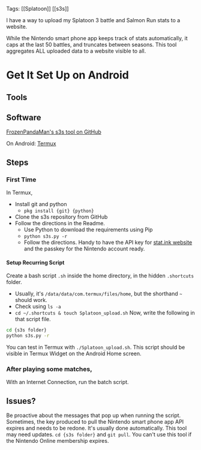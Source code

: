Tags: [[Splatoon]] [[s3s]]

I have a way to upload my Splatoon 3 battle and Salmon Run stats to a website.

While the Nintendo smart phone app keeps track of stats automatically, it caps at the last 50 battles, and truncates between seasons. This tool aggregates ALL uploaded data to a website visible to all.

# Get It Set Up on Android

## Tools

## Software

[FrozenPandaMan's s3s tool on GitHub](https://github.com/frozenpandaman/s3s)

On Android:
	[Termux](https://f-droid.org/en/packages/com.termux/)

## Steps

### First Time

In Termux,
- Install git and python 
	- `pkg install {git} {python}`
- Clone the s3s repository from GitHub
- Follow the directions in the Readme. 
	- Use Python to download the requirements using Pip
	- `python s3s.py -r`
	- Follow the directions. Handy to have the API key for [stat.ink website](https://stat.ink) and the passkey for the Nintendo account ready.
#### Setup Recurring Script

Create a bash script `.sh` inside the home directory, in the hidden `.shortcuts` folder.
- Usually, it's `/data/data/com.termux/files/home`, but the shorthand `~` should work.
- Check using ` ls -a `
- `cd ~/.shortcuts & touch Splatoon_upload.sh`
Now, write the following in that script file.
```bash
cd {s3s folder}
python s3s.py -r
```
You can test in Termux with `./Splatoon_upload.sh`.
This script should be visible in Termux Widget on the Android Home screen.
### After playing some matches,

With an Internet Connection, run the batch script.

## Issues?

Be proactive about the messages that pop up when running the script.
Sometimes, the key produced to pull the Nintendo smart phone app API expires and needs to be redone. It's usually done automatically.
This tool may need updates. `cd {s3s folder}` and `git pull`.
You can't use this tool if the Nintendo Online membership expires.